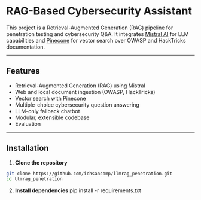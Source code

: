 #  RAG-Based Cybersecurity Assistant

This project is a Retrieval-Augmented Generation (RAG) pipeline for penetration testing and cybersecurity Q&A. It integrates [Mistral AI](https://mistral.ai/) for LLM capabilities and [Pinecone](https://www.pinecone.io/) for vector search over OWASP and HackTricks documentation.

---

##  Features

-  Retrieval-Augmented Generation (RAG) using Mistral
-  Web and local document ingestion (OWASP, HackTricks)
-  Vector search with Pinecone
-  Multiple-choice cybersecurity question answering
-  LLM-only fallback chatbot
-  Modular, extensible codebase
-  Evaluation

---

##  Installation

1. **Clone the repository**
```bash
git clone https://github.com/ichsancomp/llmrag_penetration.git
cd llmrag_penetration
```

2. **Install dependencies**
pip install -r requirements.txt




